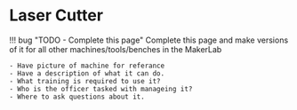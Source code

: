 # Laser Cutter

!!! bug "TODO - Complete this page"
    Complete this page and make versions of it for all other machines/tools/benches in the MakerLab
    
    - Have picture of machine for referance
    - Have a description of what it can do.
    - What training is required to use it?
    - Who is the officer tasked with manageing it?
    - Where to ask questions about it.

